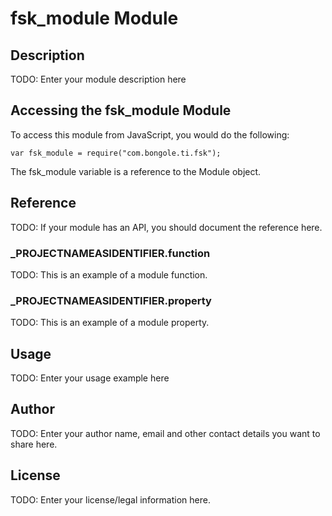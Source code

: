 # fsk_module Module

## Description

TODO: Enter your module description here

## Accessing the fsk_module Module

To access this module from JavaScript, you would do the following:

	var fsk_module = require("com.bongole.ti.fsk");

The fsk_module variable is a reference to the Module object.	

## Reference

TODO: If your module has an API, you should document
the reference here.

### ___PROJECTNAMEASIDENTIFIER__.function

TODO: This is an example of a module function.

### ___PROJECTNAMEASIDENTIFIER__.property

TODO: This is an example of a module property.

## Usage

TODO: Enter your usage example here

## Author

TODO: Enter your author name, email and other contact
details you want to share here. 

## License

TODO: Enter your license/legal information here.
